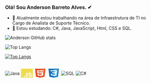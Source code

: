 ### Olá! Sou Anderson Barreto Alves. ✔


- 🔭 Atualmente estou trabalhando na área de Infraestrutura de TI no Cargo de Analista de Suporte Técnico.
- 🌱 Estou estudando: C#, Java, JavaScript, Html, CSS e SQL.

![Anderson GitHub stats](https://github-readme-stats-sigma-five.vercel.app/api?username=andersonbarretoalves&show_icons=true&rank_icon=github)

![Top Langs](https://github-readme-stats.vercel.app/api/top-langs/?username=andersonbarretoalves&layout=compact)

[![Top Langs](https://github-readme-stats.vercel.app/api/top-langs/?username=andersonbarretoalves&layout=donut)](https://github.com/andersonbarretoalves/github-readme-stats)


<div style="display: inline_block"><br>  
  <img align="center" alt="Java" height="30" width="40" src="https://raw.githubusercontent.com/jmnote/z-icons/master/svg/java.svg">  
  <img align="center" alt="Js" height="30" width="40" src="https://raw.githubusercontent.com/devicons/devicon/master/icons/javascript/javascript-plain.svg">
  <img align="center" alt="HTML" height="30" width="40" src="https://raw.githubusercontent.com/devicons/devicon/master/icons/html5/html5-original.svg">
  <img align="center" alt="CSS" height="30" width="40" src="https://raw.githubusercontent.com/devicons/devicon/master/icons/css3/css3-original.svg">  
  <img align="center" alt="SQL" height="40" width="40" src="https://user-images.githubusercontent.com/40461634/114240226-2f506580-9955-11eb-849b-e2a25117d681.png"> 
  <img align="center" alt="C#" height="40" width="40" src="https://user-images.githubusercontent.com/40461634/114240154-134cc400-9955-11eb-9ee7-84a0a2c7e5ba.png">
</div>
